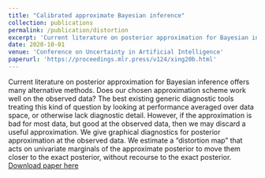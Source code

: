 ```yaml
---
title: "Calibrated approximate Bayesian inference"
collection: publications
permalink: /publication/distortion
excerpt: 'Current literature on posterior approximation for Bayesian inference offers many alternative methods. Does our chosen approximation scheme work well on the observed data? The best existing generic diagnostic tools treating this kind of question by looking at performance averaged over data space, or otherwise lack diagnostic detail. However, if the approximation is bad for most data, but good at the observed data, then we may discard a useful approximation. We give graphical diagnostics for posterior approximation at the observed data. We estimate a “distortion map” that acts on univariate marginals of the approximate posterior to move them closer to the exact posterior, without recourse to the exact posterior.'
date: 2020-10-01
venue: 'Conference on Uncertainty in Artificial Intelligence'
paperurl: 'https://proceedings.mlr.press/v124/xing20b.html'
---
```

Current literature on posterior approximation for Bayesian inference offers many alternative methods. Does our chosen approximation scheme work well on the observed data? The best existing generic diagnostic tools treating this kind of question by looking at performance averaged over data space, or otherwise lack diagnostic detail. However, if the approximation is bad for most data, but good at the observed data, then we may discard a useful approximation. We give graphical diagnostics for posterior approximation at the observed data. We estimate a “distortion map” that acts on univariate marginals of the approximate posterior to move them closer to the exact posterior, without recourse to the exact posterior.
[Download paper here](https://proceedings.mlr.press/v124/xing20b.html)
